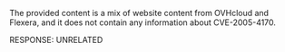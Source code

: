 The provided content is a mix of website content from OVHcloud and Flexera, and it does not contain any information about CVE-2005-4170.

RESPONSE: UNRELATED